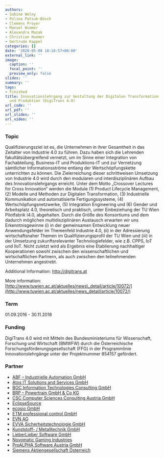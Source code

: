 ```yaml
---
authors:
- Sabine Wolny
- Polina Patsuk-Bösch
- Clemens Proyer
- Manuel Wimmer
- Alexandra Mazak
- Christian Huemer
- Gertrude Kappel
categories: []
date: '2020-05-08 18:18:57+00:00'
external_link: ''
image:
  caption: ''
  focal_point: ''
  preview_only: false
slides: ''
summary: ''
tags:
- Finished
title: Innovationslehrgang zur Gestaltung der Digitalen Transformation in der Produktentwicklung
  und Produktion (DigiTrans 4.0)
url_code: ''
url_pdf: ''
url_slides: ''
url_video: ''
---
```


### Topic

Qualifizierungsziel ist es, die Unternehmen in ihrer Gesamtheit in das Zeitalter von Industrie 4.0 zu führen. Dazu haben sich die Lehrenden fakultätsübergreifend vernetzt, um im Sinne einer Integration von Fachabteilung, Business-IT und Produktions-IT und zur Vernetzung sämtlicher Informationsströme entlang der Wertschöpfungskette unterrichten zu können. Die Zielerreichung dieser schrittweisen Umsetzung von Industrie 4.0 wird durch den modularen und interdisziplinären Aufbau des Innovationslehrgangs erreicht. Unter dem Motto „Crossover Lectures for Cross Innovation“ werden die Module (1) Product Lifecycle Management, (2) Modelle und Methoden zur Digitalen Transformation, (3) Industrielle Kommunikation und automatisierte Fertigungssysteme, (4) Wertschöpfungsnetzwerke, (5) Integration Engineering und (6) Gender und Arbeitsplatz 4.0, theoretisch und praktisch, unter Einbeziehung der TU Wien Pilotfabrik I4.0, abgehalten. Durch die Größe des Konsortiums und dem dadurch möglichen multidisziplinären Austausch erwarten wir uns Erkenntnisgewinne (i) in der gemeinsamen Entwicklung neuer Anwendungsfelder im Themenfeld Industrie 4.0, (ii) in der Adressierung wirtschaftsnaher Themen im Qualifizierungsprofil der TU Wien und (iii) in der Umsetzung zukunftsrelevanter Technologiefelder, wie z.B. CPPS, IoT und IIoT. Nicht zuletzt wird als Ergebnis eine Etablierung nachhaltiger Kooperationen sowohl zwischen den wissenschaftlichen und wirtschaftlichen Partnern, als auch zwischen den teilnehmenden Unternehmen angestrebt.

Additional Information: <http://digitrans.at>

More information: [http://www.tuwien.ac.at/aktuelles/news\_detail/article/10072/](http://www.tuwien.ac.at/aktuelles/news_detail/article/10072/)

### Term

01.09.2016 - 30.11.2018

### Funding

DigiTrans 4.0 wird mit Mitteln des Bundesministeriums für Wissenschaft, Forschung und Wirtschaft (BMWFW) durch die Österreichische Forschungsförderungsgesellschaft (FFG) in der Programmlinie Innovationslehrgänge unter der Projektnummer 854157 gefördert.

### Partner

<ul class="partnerList"><li><a href="http://www.abf.at/">ABF – Industrielle Automation GmbH</a></li><li><a href="http://at.atos.net/de-at/home.html">Atos IT Solutions and Services GmbH</a></li><li><a href="https://at.boc-group.com/">BOC Information Technologies Consulting GmbH</a></li><li><a href="https://www.rotax.com/de/home.html">BRP – Powertrain GmbH &amp; Co KG</a></li><li><a href="http://www.csc.com/de">CSC Computer Sciences Consulting Austria GmbH</a></li><li><a href="http://eclipsesource.com/en/home/">EclipseSource</a></li><li><a href="https://ecosio.com/de/">ecosio GmbH</a></li><li><a href="http://www.etm.at/">ETM professional control GmbH</a></li><li><a href="https://www.evn.at/Privatkunden.aspx"> EVN AG</a></li><li><a href="http://www.evva.at/">EVVA Sicherheitstechnologie GmbH</a></li><li><a href="http://www.kmt.co.at/">Kunststoff- / Metalltechnik GmbH</a></li><li><a href="http://www.lieberlieber.com/"> LieberLieber Software GmbH</a></li><li><a href="http://www.novomatic.com/de">Novomatic Gaming Industries</a></li><li><a href="http://www.proalpha.at/at/home.html">ProALPHA Software Austria GmbH</a></li><li><a href="https://www.siemens.com/entry/at/de">Siemens Aktiengesellschaft Österreich</a></li></ul>